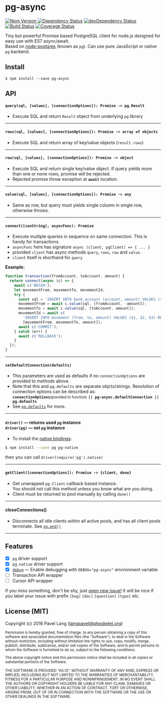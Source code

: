 # pg-async 
[![Npm Version](https://badge.fury.io/js/pg-async.svg)](https://badge.fury.io/js/pg-async)
[![Dependency Status](https://david-dm.org/langpavel/node-pg-async.svg)](https://david-dm.org/langpavel/node-pg-async)
[![devDependency Status](https://david-dm.org/langpavel/node-pg-async/dev-status.svg)](https://david-dm.org/langpavel/node-pg-async#info=devDependencies)
[![Build Status](https://circleci.com/gh/langpavel/node-pg-async.svg?style=shield)](https://circleci.com/gh/langpavel/node-pg-async) 
[![Coverage Status](https://coveralls.io/repos/github/langpavel/node-pg-async/badge.svg?branch=master)](https://coveralls.io/github/langpavel/node-pg-async?branch=master)

Tiny but powerful Promise based PostgreSQL client for node.js
designed for easy use with ES7 async/await.<br/>
Based on [node-postgres](https://github.com/brianc/node-postgres) (known as `pg`).
Can use pure JavaScript or native `pg` backend.

## Install

```
$ npm install --save pg-async
```

## API

#### `query(sql, [values], [connectionOptions]): Promise -> pg.Result`

* Execute SQL and return `Result` object from underlying `pg` library

---

#### `rows(sql, [values], [connectionOptions]): Promise -> array of objects`

* Execute SQL and return array of key/value objects (`result.rows`)

---

#### `row(sql, [values], [connectionOptions]): Promise -> object`

* Execute SQL and return single key/value object.
  If query yields more than one or none rows, promise will be rejected.
* Rejected promise throw exception at **`await`** location.

---

#### `value(sql, [values], [connectionOptions]): Promise -> any`

* Same as row, but query must yields single column in single row, otherwise throws.

---

#### `connect([conString], asyncFunc): Promise`

* Execute multiple queries in sequence on same connection. This is handy for transactions.
* `asyncFunc` here has signature `async (client, pgClient) => { ... }`
* provided `client` has async methods `query`, `rows`, `row` and `value`.
* `client` itself is shorthand for `query`

__Example:__

```js
function transaction(fromAccount, toAccount, amount) {
  return connect(async (c) => {
    await c('BEGIN');
    let movementFrom, movementTo, movementId;
    try {
      const sql = 'INSERT INTO bank_account (account, amount) VALUES ($1, $2) RETURNS id';
      movementFrom = await c.value(sql, [fromAccount, -amount]);
      movementTo = await c.value(sql, [toAccount, amount]);
      movementId = await c(
        'INSERT INTO movement (from, to, amount) VALUES ($1, $2, $3) RETURNS id',
        [movementFrom, movementTo, amount]);
      await c('COMMIT');
    } catch (err) {
      await c('ROLLBACK');
    }
  });
}
```

---

#### `setDefaultConnection(defaults)`

* This parameters are used as defaults if no `connectionOptions` are provided to methods above.
* Note that this and `pg.defaults` are separate objcts/strings.
  Resolution of connection options can be described as:<br/>
  **`connectionOptions`**<small>(provided to function)</small>
  **`|| pg-async.defaultConnection || pg.defaults`**
* See [`pg.defaults`](https://github.com/brianc/node-postgres/wiki/pg#pgdefaults)
  for more.

---

#### `driver()` — returns used `pg` instance<br/>`driver(pg)` — set `pg` instance

* To install the [native bindings](https://github.com/brianc/node-pg-native.git):

```sh
$ npm install --save pg pg-native
```
then you can call `driver(require('pg').native)`

---

#### `getClient([connectionOptions]): Promise -> {client, done}`

* Get unwrapped `pg.Client` callback based instance.<br/>
  You should not call this method unless you know what are you doing.
* Client must be returned to pool manually by calling `done()`

---

#### closeConnections()

* Disconnects all idle clients within all active pools, and has all client pools terminate.
  See [`pg.end()`](https://github.com/brianc/node-postgres/wiki/pg#end)

---

## Features

 * [x] `pg` driver support
 * [x] `pg.native` driver support
 * [x] [`debug`](https://github.com/visionmedia/debug#readme) — Enable debugging with `DEBUG="pg-async"` environment variable
 * [ ] Transaction API wrapper
 * [ ] Cursor API wrapper

If you miss something, don't be shy, just
[open new issue!](https://github.com/langpavel/node-pg-async/issues)
It will be nice if you label your issue with prefix `[bug]` `[doc]` `[question]` `[typo]`
etc.

## License (MIT)

Copyright (c) 2016 Pavel Lang (langpavel@phpskelet.org)

<small>
Permission is hereby granted, free of charge, to any person obtaining a copy of this software and associated documentation files (the "Software"), to deal in the Software without restriction, including without limitation the rights to use, copy, modify, merge, publish, distribute, sublicense, and/or sell copies of the Software, and to permit persons to whom the Software is furnished to do so, subject to the following conditions:

The above copyright notice and this permission notice shall be included in all copies or substantial portions of the Software.

THE SOFTWARE IS PROVIDED "AS IS", WITHOUT WARRANTY OF ANY KIND, EXPRESS OR IMPLIED, INCLUDING BUT NOT LIMITED TO THE WARRANTIES OF MERCHANTABILITY, FITNESS FOR A PARTICULAR PURPOSE AND NONINFRINGEMENT. IN NO EVENT SHALL THE AUTHORS OR COPYRIGHT HOLDERS BE LIABLE FOR ANY CLAIM, DAMAGES OR OTHER LIABILITY, WHETHER IN AN ACTION OF CONTRACT, TORT OR OTHERWISE, ARISING FROM, OUT OF OR IN CONNECTION WITH THE SOFTWARE OR THE USE OR OTHER DEALINGS IN THE SOFTWARE.
</small>
